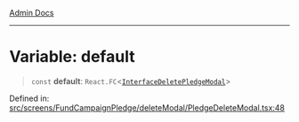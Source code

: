 [Admin Docs](/)

***

# Variable: default

> `const` **default**: `React.FC`\<[`InterfaceDeletePledgeModal`](screens\FundCampaignPledge\deleteModal\PledgeDeleteModal\README\interfaces\InterfaceDeletePledgeModal.md)\>

Defined in: [src/screens/FundCampaignPledge/deleteModal/PledgeDeleteModal.tsx:48](https://github.com/PalisadoesFoundation/talawa-admin/blob/main/src/screens/FundCampaignPledge/deleteModal/PledgeDeleteModal.tsx#L48)
